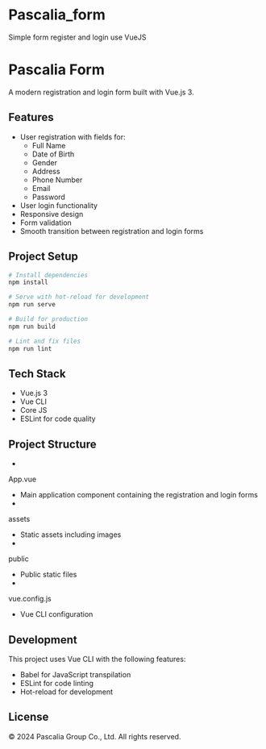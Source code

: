 
# Pascalia_form
Simple form register and login use VueJS
# Pascalia Form

A modern registration and login form built with Vue.js 3.

## Features

- User registration with fields for:
  - Full Name
  - Date of Birth
  - Gender
  - Address
  - Phone Number
  - Email
  - Password
- User login functionality
- Responsive design
- Form validation
- Smooth transition between registration and login forms

## Project Setup

```sh
# Install dependencies
npm install

# Serve with hot-reload for development
npm run serve

# Build for production
npm run build

# Lint and fix files
npm run lint
```

## Tech Stack

- Vue.js 3
- Vue CLI
- Core JS
- ESLint for code quality

## Project Structure

- 

App.vue

 - Main application component containing the registration and login forms
- 

assets

 - Static assets including images
- 

public

 - Public static files
- 

vue.config.js

 - Vue CLI configuration

## Development

This project uses Vue CLI with the following features:
- Babel for JavaScript transpilation
- ESLint for code linting
- Hot-reload for development

## License

© 2024 Pascalia Group Co., Ltd. All rights reserved.
